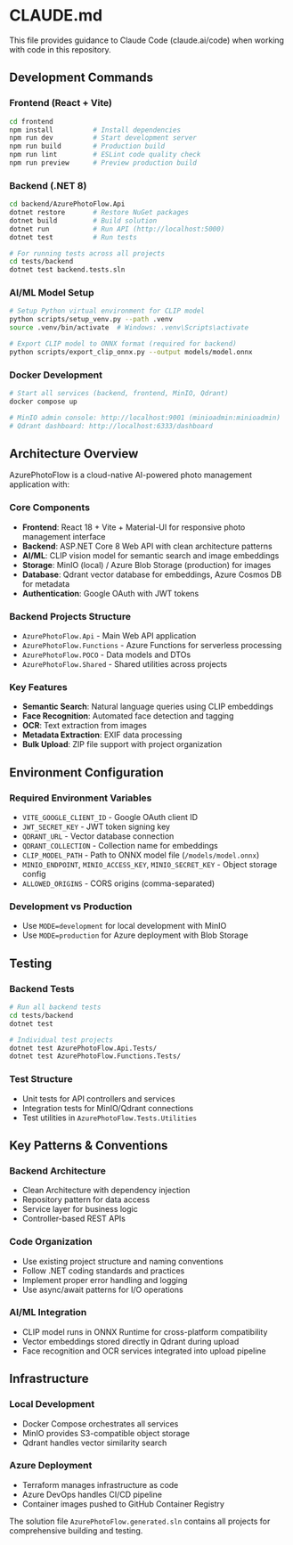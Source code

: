 # CLAUDE.md

This file provides guidance to Claude Code (claude.ai/code) when working with code in this repository.

## Development Commands

### Frontend (React + Vite)
```bash
cd frontend
npm install          # Install dependencies
npm run dev          # Start development server
npm run build        # Production build
npm run lint         # ESLint code quality check
npm run preview      # Preview production build
```

### Backend (.NET 8)
```bash
cd backend/AzurePhotoFlow.Api
dotnet restore       # Restore NuGet packages
dotnet build         # Build solution
dotnet run           # Run API (http://localhost:5000)
dotnet test          # Run tests

# For running tests across all projects
cd tests/backend
dotnet test backend.tests.sln
```

### AI/ML Model Setup
```bash
# Setup Python virtual environment for CLIP model
python scripts/setup_venv.py --path .venv
source .venv/bin/activate  # Windows: .venv\Scripts\activate

# Export CLIP model to ONNX format (required for backend)
python scripts/export_clip_onnx.py --output models/model.onnx
```

### Docker Development
```bash
# Start all services (backend, frontend, MinIO, Qdrant)
docker compose up

# MinIO admin console: http://localhost:9001 (minioadmin:minioadmin)
# Qdrant dashboard: http://localhost:6333/dashboard
```

## Architecture Overview

AzurePhotoFlow is a cloud-native AI-powered photo management application with:

### Core Components
- **Frontend**: React 18 + Vite + Material-UI for responsive photo management interface
- **Backend**: ASP.NET Core 8 Web API with clean architecture patterns
- **AI/ML**: CLIP vision model for semantic search and image embeddings
- **Storage**: MinIO (local) / Azure Blob Storage (production) for images
- **Database**: Qdrant vector database for embeddings, Azure Cosmos DB for metadata
- **Authentication**: Google OAuth with JWT tokens

### Backend Projects Structure
- `AzurePhotoFlow.Api` - Main Web API application
- `AzurePhotoFlow.Functions` - Azure Functions for serverless processing
- `AzurePhotoFlow.POCO` - Data models and DTOs
- `AzurePhotoFlow.Shared` - Shared utilities across projects

### Key Features
- **Semantic Search**: Natural language queries using CLIP embeddings
- **Face Recognition**: Automated face detection and tagging
- **OCR**: Text extraction from images  
- **Metadata Extraction**: EXIF data processing
- **Bulk Upload**: ZIP file support with project organization

## Environment Configuration

### Required Environment Variables
- `VITE_GOOGLE_CLIENT_ID` - Google OAuth client ID
- `JWT_SECRET_KEY` - JWT token signing key
- `QDRANT_URL` - Vector database connection
- `QDRANT_COLLECTION` - Collection name for embeddings
- `CLIP_MODEL_PATH` - Path to ONNX model file (`/models/model.onnx`)
- `MINIO_ENDPOINT`, `MINIO_ACCESS_KEY`, `MINIO_SECRET_KEY` - Object storage config
- `ALLOWED_ORIGINS` - CORS origins (comma-separated)

### Development vs Production
- Use `MODE=development` for local development with MinIO
- Use `MODE=production` for Azure deployment with Blob Storage

## Testing

### Backend Tests
```bash
# Run all backend tests
cd tests/backend
dotnet test

# Individual test projects
dotnet test AzurePhotoFlow.Api.Tests/
dotnet test AzurePhotoFlow.Functions.Tests/
```

### Test Structure
- Unit tests for API controllers and services
- Integration tests for MinIO/Qdrant connections
- Test utilities in `AzurePhotoFlow.Tests.Utilities`

## Key Patterns & Conventions

### Backend Architecture
- Clean Architecture with dependency injection
- Repository pattern for data access
- Service layer for business logic
- Controller-based REST APIs

### Code Organization
- Use existing project structure and naming conventions
- Follow .NET coding standards and practices
- Implement proper error handling and logging
- Use async/await patterns for I/O operations

### AI/ML Integration
- CLIP model runs in ONNX Runtime for cross-platform compatibility
- Vector embeddings stored directly in Qdrant during upload
- Face recognition and OCR services integrated into upload pipeline

## Infrastructure

### Local Development
- Docker Compose orchestrates all services
- MinIO provides S3-compatible object storage
- Qdrant handles vector similarity search

### Azure Deployment
- Terraform manages infrastructure as code
- Azure DevOps handles CI/CD pipeline
- Container images pushed to GitHub Container Registry

The solution file `AzurePhotoFlow.generated.sln` contains all projects for comprehensive building and testing.